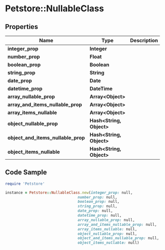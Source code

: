 # Petstore::NullableClass

## Properties
Name | Type | Description | Notes
------------ | ------------- | ------------- | -------------
**integer_prop** | **Integer** |  | [optional] 
**number_prop** | **Float** |  | [optional] 
**boolean_prop** | **Boolean** |  | [optional] 
**string_prop** | **String** |  | [optional] 
**date_prop** | **Date** |  | [optional] 
**datetime_prop** | **DateTime** |  | [optional] 
**array_nullable_prop** | **Array&lt;Object&gt;** |  | [optional] 
**array_and_items_nullable_prop** | **Array&lt;Object&gt;** |  | [optional] 
**array_items_nullable** | **Array&lt;Object&gt;** |  | [optional] 
**object_nullable_prop** | **Hash&lt;String, Object&gt;** |  | [optional] 
**object_and_items_nullable_prop** | **Hash&lt;String, Object&gt;** |  | [optional] 
**object_items_nullable** | **Hash&lt;String, Object&gt;** |  | [optional] 

## Code Sample

```ruby
require 'Petstore'

instance = Petstore::NullableClass.new(integer_prop: null,
                                 number_prop: null,
                                 boolean_prop: null,
                                 string_prop: null,
                                 date_prop: null,
                                 datetime_prop: null,
                                 array_nullable_prop: null,
                                 array_and_items_nullable_prop: null,
                                 array_items_nullable: null,
                                 object_nullable_prop: null,
                                 object_and_items_nullable_prop: null,
                                 object_items_nullable: null)
```


